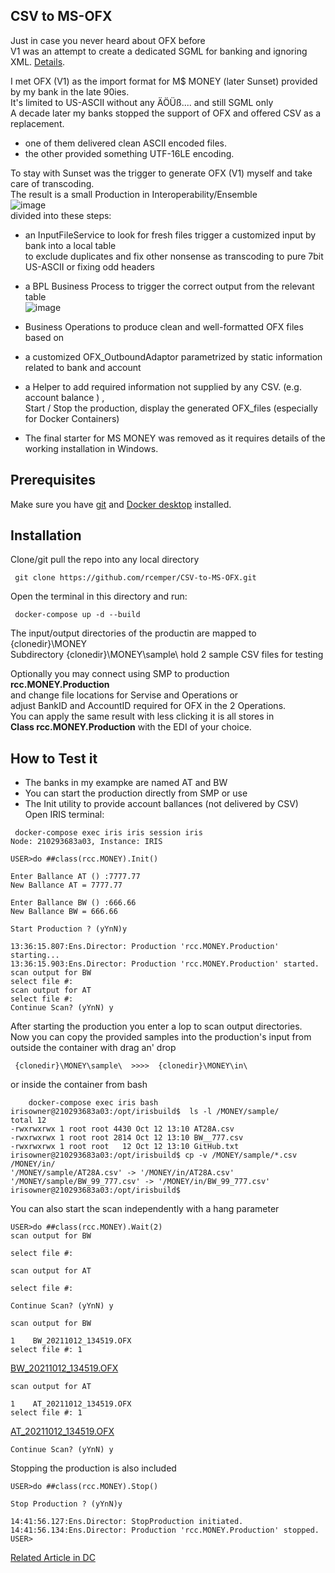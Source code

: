 ## CSV to MS-OFX
Just in case you never heard about OFX before  
V1 was an attempt to create a dedicated SGML for banking and ignoring XML. [Details](https://financialdataexchange.org/FDX/About/OFX-Work-Group.aspx?WebsiteKey=deae9d6d-1a7a-457b-a678-8a5517f8a474&hkey=f6ef5a03-c596-49a4-a89a-3f368e1ee43f&OFX_Work_Group_Tab=2#OFX_Work_Group_Tab).    
   
I met OFX (V1) as the import format for M$ MONEY (later Sunset) provided by my bank in the late 90ies.   
It's limited to US-ASCII without any ÄÖÜß.... and still SGML only   
A decade later my banks stopped the support of OFX and offered CSV as a replacement.   
- one of them delivered clean ASCII encoded files.   
- the other provided something UTF-16LE encoding.   
   
To stay with Sunset was the trigger to generate OFX (V1) myself and take care of transcoding.  
The result is a small Production in Interoperability/Ensemble    
  ![image](https://user-images.githubusercontent.com/31236645/136959422-28162601-fee0-4e1e-ab38-023bd2f90f36.png)    
divided into these steps:   
- an InputFileService to look for fresh files trigger a customized input by bank into a local table    
  to exclude duplicates and fix other nonsense as transcoding to pure 7bit US-ASCII or fixing odd headers   
- a BPL Business Process to trigger the correct output from the relevant table  
  ![image](https://user-images.githubusercontent.com/31236645/136959204-a95eac6d-d625-45bf-8d3a-cc91c9847e03.png)

- Business Operations to produce clean and well-formatted OFX files based on   
- a customized OFX_OutboundAdaptor parametrized by static information related to bank and account   
- a Helper to add required information not supplied by any CSV. (e.g. account balance ) ,   
 Start / Stop the production, display the generated OFX_files (especially for Docker Containers)   
 
- The final starter for MS MONEY was removed as it requires details of the working installation in Windows.

## Prerequisites
Make sure you have [git](https://git-scm.com/book/en/v2/Getting-Started-Installing-Git) and [Docker desktop](https://www.docker.com/products/docker-desktop) installed.
## Installation 
Clone/git pull the repo into any local directory
```
 git clone https://github.com/rcemper/CSV-to-MS-OFX.git
```
Open the terminal in this directory and run:
```
 docker-compose up -d --build
```
The input/output directories of the productin are mapped to {clonedir}\MONEY\
Subdirectory {clonedir}\MONEY\sample\ hold 2 sample CSV files for testing

Optionally you may connect using SMP to production **rcc.MONEY.Production**  
and change file locations for Servise and Operations or   
adjust BankID and AccountID required for OFX in the 2 Operations.   
You can apply the same result with less clicking it is all stores in   
**Class rcc.MONEY.Production** with the EDI of your choice.

## How to Test it
- The banks in my exampke are named AT and BW
- You can start the production directly from SMP or use 
- The Init utility to provide account ballances (not delivered by CSV)  
Open IRIS terminal:  
```
 docker-compose exec iris iris session iris
Node: 210293683a03, Instance: IRIS

USER>do ##class(rcc.MONEY).Init()

Enter Ballance AT () :7777.77
New Ballance AT = 7777.77

Enter Ballance BW () :666.66
New Ballance BW = 666.66

Start Production ? (yYnN)y

13:36:15.807:Ens.Director: Production 'rcc.MONEY.Production' starting...
13:36:15.903:Ens.Director: Production 'rcc.MONEY.Production' started.
scan output for BW
select file #:
scan output for AT
select file #:
Continue Scan? (yYnN) y
```
After starting the production you enter a lop to scan output directories.   
Now you can copy the provided samples into the production's input from
outside the container with drag an' drop
```
 {clonedir}\MONEY\sample\  >>>>  {clonedir}\MONEY\in\
```
or inside the container from bash
```
    docker-compose exec iris bash
irisowner@210293683a03:/opt/irisbuild$  ls -l /MONEY/sample/ 
total 12
-rwxrwxrwx 1 root root 4430 Oct 12 13:10 AT28A.csv
-rwxrwxrwx 1 root root 2814 Oct 12 13:10 BW__777.csv
-rwxrwxrwx 1 root root   12 Oct 12 13:10 GitHub.txt
irisowner@210293683a03:/opt/irisbuild$ cp -v /MONEY/sample/*.csv /MONEY/in/
'/MONEY/sample/AT28A.csv' -> '/MONEY/in/AT28A.csv'
'/MONEY/sample/BW_99_777.csv' -> '/MONEY/in/BW_99_777.csv'
irisowner@210293683a03:/opt/irisbuild$
```
You can also start the scan independently with a hang parameter  
```
USER>do ##class(rcc.MONEY).Wait(2)
scan output for BW
 
select file #:
 
scan output for AT
 
select file #:
  
Continue Scan? (yYnN) y

scan output for BW

1    BW_20211012_134519.OFX
select file #: 1 
```
[BW_20211012_134519.OFX](https://github.com/rcemper/CSV-to-MS-OFX/blob/master/MONEY/results/BW_sample_result.OFX)
```
scan output for AT

1    AT_20211012_134519.OFX
select file #: 1 
```
[AT_20211012_134519.OFX](https://github.com/rcemper/CSV-to-MS-OFX/blob/master/MONEY/results/AT_sample_result.OFX)
```
Continue Scan? (yYnN) y
```
Stopping the production is also included
```
USER>do ##class(rcc.MONEY).Stop()

Stop Production ? (yYnN)y

14:41:56.127:Ens.Director: StopProduction initiated.
14:41:56.134:Ens.Director: Production 'rcc.MONEY.Production' stopped.
USER>
```
[Related Article in DC](https://community.intersystems.com/post/generating-ofx-v1)
